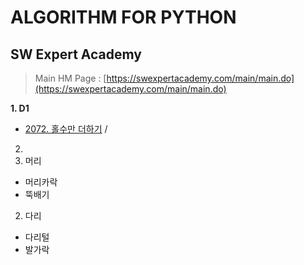 # ALGORITHM FOR PYTHON

## SW Expert Academy
> Main HM Page : [https://swexpertacademy.com/main/main.do](https://swexpertacademy.com/main/main.do)

**1. D1**
 * [2072. 홀수만 더하기](https://swexpertacademy.com/main/code/problem/problemList.do?problemLevel=1&problemTitle=&orderBy=FIRST_REG_DATETIME&selectCodeLang=PYTHON&select-1=&pageSize=10&pageIndex=1#none) /  
2. 
1. 머리
  * 머리카락
  * 뚝배기
2. 다리
  * 다리털
  * 발가락

